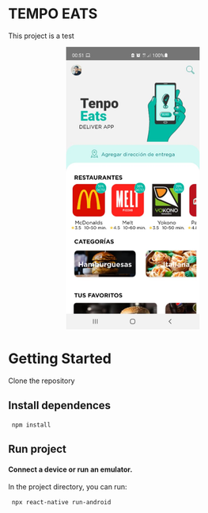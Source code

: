 # TEMPO EATS
This project is a test
<p align="center">
  <a href="https://github.com/ariverak/tenpo-eats">
    <img src="src/images/home.jpg" alt="home" width="270" height="570">
  </a>
</p>

# Getting Started

Clone the repository

## Install dependences

```shell
 npm install
```

## Run project

#### Connect a device or run an emulator.
In the project directory, you can run:

```shell
 npx react-native run-android
```
